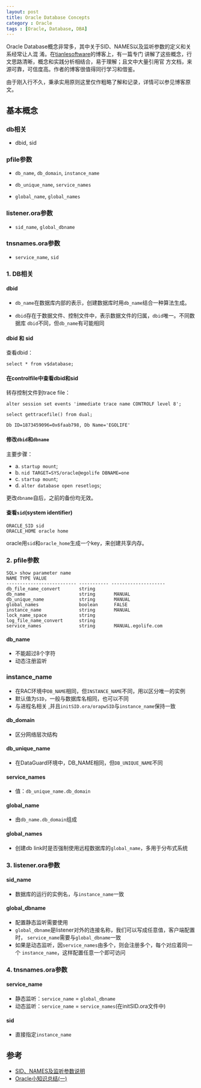 ```yaml
---
layout: post
title: Oracle Database Concepts
category : Oracle
tags : [Oracle, Database, DBA]
---
```


Oracle Database概念非常多，其中关于SID、NAMES以及监听参数的定义和关系经常让人混
淆。在[tianlesoftware](http://blog.csdn.net/tianlesoftware)的博客上，有一篇专门 讲解了这些概念，行文思路清晰，概念和实践分析相结合，易于理解；且文中大量引用官 方文档，来源可靠，可信度高。作者的博客很值得同行学习和借鉴。 

由于刚入行不久，秉承实用原则这里仅作粗略了解和记录，详情可以参见博客原文。

## 基本概念

### db相关

* dbid, sid

### pfile参数

* `db_name`, `db_domain`, `instance_name`

* `db_unique_name`, `service_names`

* `global_name`, `global_names`

### listener.ora参数

* `sid_name`, `global_dbname`

### tnsnames.ora参数

* `service_name`, `sid`

### 1. DB相关

#### dbid

* `db_name`在数据库内部的表示，创建数据库时用`db_name`结合一种算法生成。

* `dbid`存在于数据文件、控制文件中，表示数据文件的归属，`dbid`唯一。不同数据库 `dbid`不同，但`db_name`有可能相同

#### dbid 和 sid

查看dbid：

	select * from v$database;

#### 在controlfile中查看dbid和sid

转存控制文件到trace file：

	alter session set events 'immediate trace name CONTROLF level 8'; 

	select gettracefile() from dual; 

	Db ID=1873459096=0x6faab798, Db Name='EGOLIFE'

#### 修改`dbid`和`dbname`

主要步骤：

* a. `startup mount`;
* b. `nid TARGET=SYS/oracle@egolife DBNAME=one`
* c. `startup mount`;
* d. `alter database open resetlogs`;

更改`dbname`自后，之前的备份均无效。

#### 查看`sid`(system identifier)

	ORACLE_SID sid
	ORACLE_HOME oracle home

oracle用`sid`和`oracle_home`生成一个key，来创建共享内存。

### 2. pfile参数

	SQL> show parameter name
	NAME TYPE VALUE
	-------------------------- ----------- --------------------
	db_file_name_convert       string
	db_name                    string       MANUAL
	db_unique_name             string       MANUAL
	global_names               boolean     	FALSE
	instance_name              string       MANUAL
	lock_name_space            string
	log_file_name_convert      string
	service_names              string       MANUAL.egolife.com
	
#### db_name

* 不能超过8个字符
* 动态注册监听

### instance_name

* 在RAC环境中`DB_NAME`相同，但`INSTANCE_NAME`不同，用以区分唯一的实例
* 默认值为`SID`，一般与数据库名相同，也可以不同
* 与进程名相关 ,并且`initSID.ora/orapwSID`与`instance_name`保持一致

#### db_domain

* 区分网络层次结构

#### db_unique_name

* 在DataGuard环境中，DB_NAME相同，但`DB_UNIQUE_NAME`不同

#### service_names

* 值：`db_unique_name.db_domain`

#### global_name

* 由`db_name.db_domain`组成

#### global_names

* 创建db link时是否强制使用远程数据库的`global_name`，多用于分布式系统

### 3. listener.ora参数

#### sid_name

* 数据库的运行的实例名，与`instance_name`一致

#### global_dbname

* 配置静态监听需要使用
* `global_dbname`是listener对外的连接名称，我们可以写成任意值，客户端配置时， `service_name`需要与`global_dbname`一致
* 如果是动态监听，因`service_names`由多个，则会注册多个，每个对应着同一个 `instance_name`，这样配置任意一个即可访问

### 4. tnsnames.ora参数

#### service_name

* 静态监听：`service_name` = `global_dbname`
* 动态监听：`service_name` = `service_names`(在initSID.ora文件中)

#### sid

* 直接指定`instance_name`

## 参考

 * [SID、NAMES及监听参数说明](http://blog.csdn.net/tianlesoftware)
 * [Oracle小知识总结(一)](http://blog.csdn.net/tianlesoftware/article/details/5622268)
